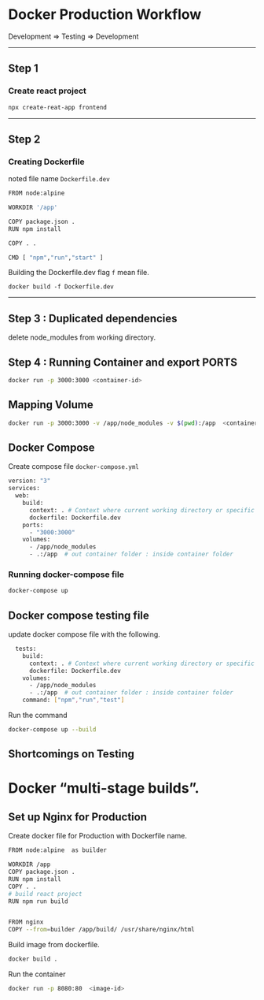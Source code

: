 # Docker Production Workflow

Development => Testing => Development

---

## Step 1

### Create react project

```sh
npx create-reat-app frontend
```

---

## Step 2

### Creating Dockerfile

noted file name `Dockerfile.dev`

```sh
FROM node:alpine

WORKDIR '/app'

COPY package.json .
RUN npm install

COPY . .

CMD [ "npm","run","start" ]
```

Building the Dockerfile.dev flag `f` mean file.

```
docker build -f Dockerfile.dev
```

---

## Step 3 : Duplicated dependencies

delete node_modules from working directory.

## Step 4 : Running Container and export PORTS

```sh
docker run -p 3000:3000 <container-id>
```

## Mapping Volume

```sh
docker run -p 3000:3000 -v /app/node_modules -v $(pwd):/app  <container-id>
```

## Docker Compose

Create compose file `docker-compose.yml`

```sh
version: "3"
services:
  web:
    build:
      context: . # Context where current working directory or specific folder.
      dockerfile: Dockerfile.dev
    ports:
      - "3000:3000"
    volumes:
      - /app/node_modules
      - .:/app  # out container folder : inside container folder
```

### Running docker-compose file

```sh
docker-compose up
```

## Docker compose testing file

update docker compose file with the following.

```sh
  tests:
    build:
      context: . # Context where current working directory or specific folder.
      dockerfile: Dockerfile.dev
    volumes:
      - /app/node_modules
      - .:/app  # out container folder : inside container folder
    command: ["npm","run","test"]
```

Run the command

```sh
docker-compose up --build
```

## Shortcomings on Testing

# Docker “multi-stage builds”.

## Set up Nginx for Production

Create docker file for Production with Dockerfile name.

```sh
FROM node:alpine  as builder

WORKDIR /app
COPY package.json .
RUN npm install
COPY . .
# build react project
RUN npm run build


FROM nginx
COPY --from=builder /app/build/ /usr/share/nginx/html
```

Build image from dockerfile.

```sh
docker build .
```

Run the container

```sh
docker run -p 8080:80  <image-id>
```
